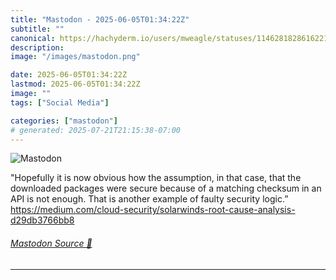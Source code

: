 ```yaml
---
title: "Mastodon - 2025-06-05T01:34:22Z"
subtitle: ""
canonical: https://hachyderm.io/users/mweagle/statuses/114628182861622128
description:
image: "/images/mastodon.png"

date: 2025-06-05T01:34:22Z
lastmod: 2025-06-05T01:34:22Z
image: ""
tags: ["Social Media"]

categories: ["mastodon"]
# generated: 2025-07-21T21:15:38-07:00
---
```

![Mastodon](/images/mastodon.png)

<p>&quot;Hopefully it is now obvious how the assumption, in that case, that the downloaded packages were secure because of a matching checksum in an API is not enough. That is another example of faulty security logic.”<br /><a href="https://medium.com/cloud-security/solarwinds-root-cause-analysis-d29db3766bb8" target="_blank" rel="nofollow noopener noreferrer" translate="no"><span class="invisible">https://</span><span class="ellipsis">medium.com/cloud-security/sola</span><span class="invisible">rwinds-root-cause-analysis-d29db3766bb8</span></a></p>


###### [Mastodon Source 🐘](https://hachyderm.io/@mweagle/114628182861622128)

___

